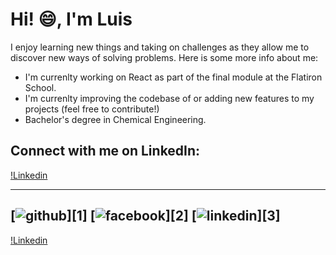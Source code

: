 # Hi! :smile:, I'm Luis

I enjoy learning new things and taking on challenges as they allow me to discover new ways of solving problems. Here is some more info about me:
* I'm currenlty working on React as part of the final module at the Flatiron School. 
* I'm currenlty improving the codebase of or adding new features to my projects (feel free to contribute!)
* Bachelor's degree in Chemical Engineering.

## Connect with me on LinkedIn:
[!Linkedin](https://www.linkedin.com/in/luis-martinez-mosquete)

---
[![github](https://cloud.githubusercontent.com/assets/17016297/18839843/0e06a67a-83d2-11e6-993a-b35a182500e0.png)][1]
[![facebook](https://cloud.githubusercontent.com/assets/17016297/18839836/0a06deb4-83d2-11e6-8078-1d0974af0f63.png)][2]
[![linkedin](https://cloud.githubusercontent.com/assets/17016297/18839848/0fc7e74e-83d2-11e6-8c6a-277fc9d6e067.png)][3]
---
[!Linkedin](https://camo.githubusercontent.com/2b904313e8a94a29dde1a57258684a3e07310da404ba076c29c2528b83edf730/68747470733a2f2f696d6167652e666c617469636f6e2e636f6d2f69636f6e732f706e672f3531322f3137342f3137343835372e706e67)

